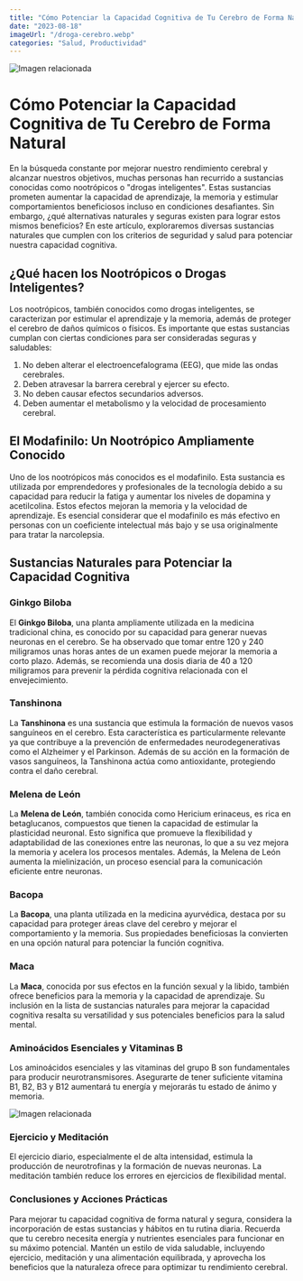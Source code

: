 ```yaml
---
title: "Cómo Potenciar la Capacidad Cognitiva de Tu Cerebro de Forma Natural"
date: "2023-08-18"
imageUrl: "/droga-cerebro.webp"
categories: "Salud, Productividad"
---
```


![Imagen relacionada](/droga-cerebro.webp)

# Cómo Potenciar la Capacidad Cognitiva de Tu Cerebro de Forma Natural

En la búsqueda constante por mejorar nuestro rendimiento cerebral y alcanzar nuestros objetivos, muchas personas han recurrido a sustancias conocidas como nootrópicos o "drogas inteligentes". Estas sustancias prometen aumentar la capacidad de aprendizaje, la memoria y estimular comportamientos beneficiosos incluso en condiciones desafiantes. Sin embargo, ¿qué alternativas naturales y seguras existen para lograr estos mismos beneficios? En este artículo, exploraremos diversas sustancias naturales que cumplen con los criterios de seguridad y salud para potenciar nuestra capacidad cognitiva.

## ¿Qué hacen los Nootrópicos o Drogas Inteligentes?

Los nootrópicos, también conocidos como drogas inteligentes, se caracterizan por estimular el aprendizaje y la memoria, además de proteger el cerebro de daños químicos o físicos. Es importante que estas sustancias cumplan con ciertas condiciones para ser consideradas seguras y saludables:

1. No deben alterar el electroencefalograma (EEG), que mide las ondas cerebrales.
2. Deben atravesar la barrera cerebral y ejercer su efecto.
3. No deben causar efectos secundarios adversos.
4. Deben aumentar el metabolismo y la velocidad de procesamiento cerebral.

## El Modafinilo: Un Nootrópico Ampliamente Conocido

Uno de los nootrópicos más conocidos es el modafinilo. Esta sustancia es utilizada por emprendedores y profesionales de la tecnología debido a su capacidad para reducir la fatiga y aumentar los niveles de dopamina y acetilcolina. Estos efectos mejoran la memoria y la velocidad de aprendizaje. Es esencial considerar que el modafinilo es más efectivo en personas con un coeficiente intelectual más bajo y se usa originalmente para tratar la narcolepsia.

## Sustancias Naturales para Potenciar la Capacidad Cognitiva

### Ginkgo Biloba

El **Ginkgo Biloba**, una planta ampliamente utilizada en la medicina tradicional china, es conocido por su capacidad para generar nuevas neuronas en el cerebro. Se ha observado que tomar entre 120 y 240 miligramos unas horas antes de un examen puede mejorar la memoria a corto plazo. Además, se recomienda una dosis diaria de 40 a 120 miligramos para prevenir la pérdida cognitiva relacionada con el envejecimiento.

### Tanshinona

La **Tanshinona** es una sustancia que estimula la formación de nuevos vasos sanguíneos en el cerebro. Esta característica es particularmente relevante ya que contribuye a la prevención de enfermedades neurodegenerativas como el Alzheimer y el Parkinson. Además de su acción en la formación de vasos sanguíneos, la Tanshinona actúa como antioxidante, protegiendo contra el daño cerebral.

### Melena de León

La **Melena de León**, también conocida como Hericium erinaceus, es rica en betaglucanos, compuestos que tienen la capacidad de estimular la plasticidad neuronal. Esto significa que promueve la flexibilidad y adaptabilidad de las conexiones entre las neuronas, lo que a su vez mejora la memoria y acelera los procesos mentales. Además, la Melena de León aumenta la mielinización, un proceso esencial para la comunicación eficiente entre neuronas.

### Bacopa

La **Bacopa**, una planta utilizada en la medicina ayurvédica, destaca por su capacidad para proteger áreas clave del cerebro y mejorar el comportamiento y la memoria. Sus propiedades beneficiosas la convierten en una opción natural para potenciar la función cognitiva.

### Maca

La **Maca**, conocida por sus efectos en la función sexual y la libido, también ofrece beneficios para la memoria y la capacidad de aprendizaje. Su inclusión en la lista de sustancias naturales para mejorar la capacidad cognitiva resalta su versatilidad y sus potenciales beneficios para la salud mental.

### Aminoácidos Esenciales y Vitaminas B

Los aminoácidos esenciales y las vitaminas del grupo B son fundamentales para producir neurotransmisores. Asegurarte de tener suficiente vitamina B1, B2, B3 y B12 aumentará tu energía y mejorarás tu estado de ánimo y memoria.

![Imagen relacionada](/aminoacidos-esenciales.webp)


### Ejercicio y Meditación

El ejercicio diario, especialmente el de alta intensidad, estimula la producción de neurotrofinas y la formación de nuevas neuronas. La meditación también reduce los errores en ejercicios de flexibilidad mental.

### Conclusiones y Acciones Prácticas

Para mejorar tu capacidad cognitiva de forma natural y segura, considera la incorporación de estas sustancias y hábitos en tu rutina diaria. Recuerda que tu cerebro necesita energía y nutrientes esenciales para funcionar en su máximo potencial. Mantén un estilo de vida saludable, incluyendo ejercicio, meditación y una alimentación equilibrada, y aprovecha los beneficios que la naturaleza ofrece para optimizar tu rendimiento cerebral.
